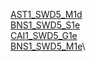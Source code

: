 [AST1_SWD5_M1d](https://drive.google.com/drive/folders/1SUzE5yOeKvSPjI4W5d01HejVLFDMvjUy?usp=drive_link)\
[BNS1_SWD5_S1e](https://drive.google.com/drive/folders/1Gj0E750jHTmo0fZP0KehHgHayC8KYn9C?usp=drive_link)\
[CAI1_SWD5_G1e](https://drive.google.com/drive/folders/1C0ot-Wzo8VttiqQvsmigVqaPx8xkxsYX?usp=drive_link)\
[BNS1_SWD5_M1e](https://drive.google.com/drive/folders/1uaKLslXhd06FU9hSNepHgZlMVrohnIT0?usp=drive_link)\
